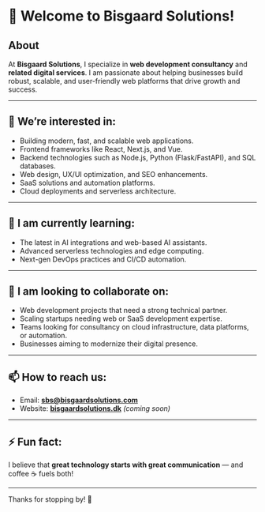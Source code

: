 # 👋 Welcome to Bisgaard Solutions!

<!---
bisgaardsolutions/bisgaardsolutions is a ✨ special ✨ repository because its `README.md` (this file) appears on your GitHub profile.
You can click the Preview link to take a look at your changes.
--->

## About
At **Bisgaard Solutions**, I specialize in **web development consultancy** and **related digital services**. I am passionate about helping businesses build robust, scalable, and user-friendly web platforms that drive growth and success.

---

## 👀 We’re interested in:
- Building modern, fast, and scalable web applications.
- Frontend frameworks like React, Next.js, and Vue.
- Backend technologies such as Node.js, Python (Flask/FastAPI), and SQL databases.
- Web design, UX/UI optimization, and SEO enhancements.
- SaaS solutions and automation platforms.
- Cloud deployments and serverless architecture.

---

## 🌱 I am currently learning:
- The latest in AI integrations and web-based AI assistants.
- Advanced serverless technologies and edge computing.
- Next-gen DevOps practices and CI/CD automation.

---

## 💞️ I am looking to collaborate on:
- Web development projects that need a strong technical partner.
- Scaling startups needing web or SaaS development expertise.
- Teams looking for consultancy on cloud infrastructure, data platforms, or automation.
- Businesses aiming to modernize their digital presence.

---

## 📫 How to reach us:
- Email: **sbs@bisgaardsolutions.com**
- Website: **[bisgaardsolutions.dk](https://www.bisgaardsolutions.dk)** *(coming soon)*

---

## ⚡ Fun fact:
I believe that **great technology starts with great communication** — and coffee ☕ fuels both!

---

Thanks for stopping by! 🚀

